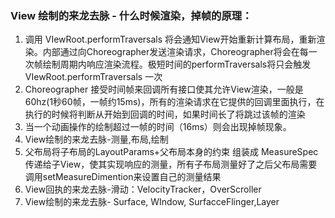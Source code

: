 ### View 绘制的来龙去脉 - 什么时候渲染，掉帧的原理：

1. 调用 VIewRoot.performTraversals  将会通知View开始重新计算布局，重新渲染。内部通过向Choreographer发送渲染请求，Choreographer将会在每一次帧绘制周期内响应渲染流程。极短时间的performTraversals将只会触发 VIewRoot.performTraversals 一次
2. Choreographer 接受时间帧来回调所有接口使其允许View渲染，一般是60hz(1秒60帧，一帧约15ms)，所有的渲染请求在它提供的回调里面执行，在执行的时候将判断从开始到回调的时间，如果时间长了将跳过该帧的渲染
3. 当一个动画操作的绘制超过一帧的时间（16ms）则会出现掉帧现象。
4. View绘制的来龙去脉-测量,布局,绘制
5. 父布局将子布局的LayoutParams+父布局本身的约束 组装成 MeasureSpec 传递给子View，使其实现响应的测量，所有子布局测量好了之后父布局需要调用setMeasureDimention来设置自己的测量结果		
6. View回执的来龙去脉-滑动：VelocityTracker，OverScroller
7. View绘制的来龙去脉- Surface, WIndow, SurfacceFlinger,Layer

                 
